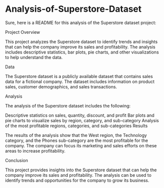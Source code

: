 # Analysis-of-Superstore-Dataset

Sure, here is a README for this analysis of the Superstore dataset project:

Project Overview

This project analyzes the Superstore dataset to identify trends and insights that can help the company improve its sales and profitability. The analysis includes descriptive statistics, bar plots, pie charts, and other visualizations to help understand the data.

Data

The Superstore dataset is a publicly available dataset that contains sales data for a fictional company. The dataset includes information on product sales, customer demographics, and sales transactions.

Analysis

The analysis of the Superstore dataset includes the following:

Descriptive statistics on sales, quantity, discount, and profit
Bar plots and pie charts to visualize sales by region, category, and sub-category
Analysis of the most profitable regions, categories, and sub-categories
Results

The results of the analysis show that the West region, the Technology category, and the Phones sub-category are the most profitable for the company. The company can focus its marketing and sales efforts on these areas to increase profitability.

Conclusion

This project provides insights into the Superstore dataset that can help the company improve its sales and profitability. The analysis can be used to identify trends and opportunities for the company to grow its business.
